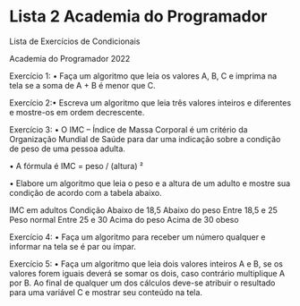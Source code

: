 # Lista 2 Academia do Programador 

Lista de Exercícios de Condicionais

Academia do Programador 2022

Exercício 1:
• Faça um algoritmo que leia os valores A, B, C e imprima na tela se a soma de A + B é menor que C.

Exercício 2:• Escreva um algoritmo que leia três valores inteiros e diferentes e mostre-os em ordem decrescente.

Exercício 3:
• O IMC – Índice de Massa Corporal é um critério da Organização Mundial de Saúde para dar uma indicação sobre a condição de peso de uma pessoa adulta.

• A fórmula é IMC = peso / (altura) ²

• Elabore um algoritmo que leia o peso e a altura de um adulto e mostre sua condição de acordo com a tabela abaixo.

IMC em adultos Condição
Abaixo de 18,5
Abaixo do peso
Entre 18,5 e 25 Peso normal
Entre 25 e 30
Acima do peso
Acima de 30 obeso

Exercício 4:
• Faça um algoritmo para receber um número qualquer e informar na tela se é par ou ímpar.

Exercício 5:
• Faça um algoritmo que leia dois valores inteiros A e B, se os valores forem iguais deverá se somar os dois, caso contrário multiplique A por B.
Ao final de qualquer um dos cálculos deve-se atribuir o resultado para uma variável C e mostrar seu conteúdo na tela.
